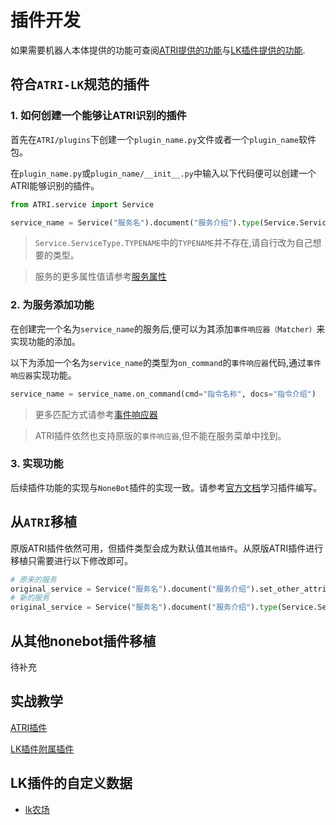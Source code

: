 # 插件开发
如果需要机器人本体提供的功能可查阅[ATRI提供的功能](../develop/atri.md)与[LK插件提供的功能](../develop/lkbot.md).

## 符合`ATRI-LK`规范的插件
### 1. 如何创建一个能够让ATRI识别的插件
首先在`ATRI/plugins`下创建一个`plugin_name.py`文件或者一个`plugin_name`软件包。

在`plugin_name.py`或`plugin_name/__init__.py`中输入以下代码便可以创建一个ATRI能够识别的插件。

```` python
from ATRI.service import Service

service_name = Service("服务名").document("服务介绍").type(Service.ServiceType.TYPENAME)
````

> `Service.ServiceType.TYPENAME`中的`TYPENAME`并不存在,请自行改为自己想要的类型。

> 服务的更多属性值请参考[服务属性](../develop/atri.md)

### 2. 为服务添加功能
在创建完一个名为`service_name`的服务后,便可以为其添加`事件响应器（Matcher）`来实现功能的添加。

以下为添加一个名为`service_name`的类型为`on_command`的`事件响应器`代码,通过`事件响应器`实现功能。
```` python
service_name = service_name.on_command(cmd="指令名称", docs="指令介绍")
````
> 更多匹配方式请参考[事件响应器](../develop/atri.md)

> ATRI插件依然也支持原版的`事件响应器`,但不能在服务菜单中找到。

### 3. 实现功能
后续插件功能的实现与`NoneBot`插件的实现一致。请参考[官方文档](https://nonebot.dev/docs/tutorial/create-plugin)学习插件编写。

## 从`ATRI`移植
原版ATRI插件依然可用，但插件类型会成为默认值`其他插件`。从原版ATRI插件进行移植只需要进行以下修改即可。

```` python
# 原来的服务
original_service = Service("服务名").document("服务介绍").set_other_attribute(args,)
# 新的服务
original_service = Service("服务名").document("服务介绍").type(Service.ServiceType.TYPENAME).set_other_attribute(args,)
````

## 从其他nonebot插件移植
待补充

## 实战教学

[ATRI插件](../develop/course/plugin.md)

[LK插件附属插件](../develop/course/lkplugin.md)

## LK插件的自定义数据
- [lk农场](../develop/custom/lkfarm.md)
